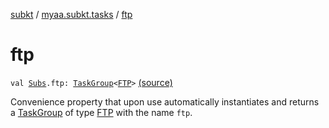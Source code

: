 [subkt](../index.md) / [myaa.subkt.tasks](index.md) / [ftp](./ftp.md)

# ftp

`val `[`Subs`](-subs/index.md)`.ftp: `[`TaskGroup`](-task-group/index.md)`<`[`FTP`](-f-t-p/index.md)`>` [(source)](https://github.com/Myaamori/SubKt/blob/0.1.13/src/main/kotlin/myaa/subkt/tasks/tasks.kt#L2273)

Convenience property that upon use automatically instantiates and returns a
[TaskGroup](-task-group/index.md) of type [FTP](-f-t-p/index.md) with the name `ftp`.

